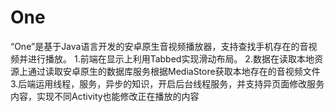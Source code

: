 # One
“One”是基于Java语言开发的安卓原生音视频播放器，支持查找手机存在的音视频并进行播放。
1.前端在显示上利用Tabbed实现滑动布局。
2.数据在读取本地资源上通过读取安卓原生的数据库服务根据MediaStore获取本地存在的音视频文件
3.后端运用线程，服务，异步的知识，开启后台线程服务，并支持异页面修改服务内容，实现不同Activity也能修改正在播放的内容